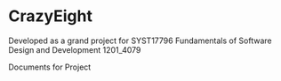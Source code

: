 # CrazyEight

Developed as a grand project for SYST17796 Fundamentals of Software Design and Development 1201_4079

Documents for Project
